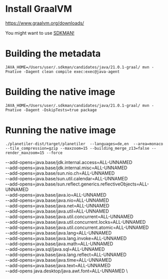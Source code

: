 # Install GraalVM

https://www.graalvm.org/downloads/

You might want to use [SDKMAN!](https://sdkman.io/)

# Building the metadata

```
JAVA_HOME=/Users/user/.sdkman/candidates/java/21.0.1-graal/ mvn -Pnative -Dagent clean compile exec:exec@java-agent
```

# Building the native image

```
JAVA_HOME=/Users/user/.sdkman/candidates/java/21.0.1-graal/ mvn -Pnative -Dagent -DskipTests=true package
```

# Running the native image

```
./planetiler-dist/target/planetiler  --languages=de,en  --area=monaco --tile_compression=gzip --maxzoom=15 --building_merge_z13=false --render_maxzoom=15 --force
```



--add-opens=java.base/jdk.internal.access=ALL-UNNAMED \
--add-opens=java.base/jdk.internal.misc=ALL-UNNAMED \
--add-opens=java.base/sun.nio.ch=ALL-UNNAMED \
--add-opens=java.base/sun.util.calendar=ALL-UNNAMED \
--add-opens=java.base/sun.reflect.generics.reflectiveObjects=ALL-UNNAMED \
--add-opens=java.base/java.io=ALL-UNNAMED \
--add-opens=java.base/java.nio=ALL-UNNAMED \
--add-opens=java.base/java.net=ALL-UNNAMED \
--add-opens=java.base/java.util=ALL-UNNAMED \
--add-opens=java.base/java.util.concurrent=ALL-UNNAMED \
--add-opens=java.base/java.util.concurrent.locks=ALL-UNNAMED \
--add-opens=java.base/java.util.concurrent.atomic=ALL-UNNAMED \
--add-opens=java.base/java.lang=ALL-UNNAMED \
--add-opens=java.base/java.lang.invoke=ALL-UNNAMED \
--add-opens=java.base/java.math=ALL-UNNAMED \
--add-opens=java.sql/java.sql=ALL-UNNAMED \
--add-opens=java.base/java.lang.reflect=ALL-UNNAMED \
--add-opens=java.base/java.time=ALL-UNNAMED \
--add-opens=java.base/java.text=ALL-UNNAMED \
--add-opens java.desktop/java.awt.font=ALL-UNNAMED \
